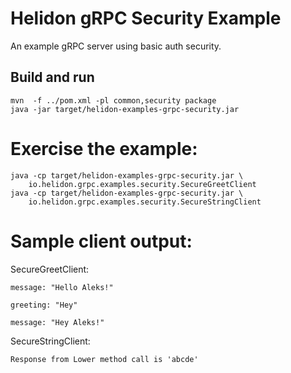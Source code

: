 # Helidon gRPC Security Example

An example gRPC server using basic auth security.

## Build and run

```shell
mvn  -f ../pom.xml -pl common,security package
java -jar target/helidon-examples-grpc-security.jar
```

# Exercise the example:
```shell
java -cp target/helidon-examples-grpc-security.jar \
    io.helidon.grpc.examples.security.SecureGreetClient
java -cp target/helidon-examples-grpc-security.jar \
    io.helidon.grpc.examples.security.SecureStringClient
```

# Sample client output:
SecureGreetClient:
```shell
message: "Hello Aleks!"

greeting: "Hey"

message: "Hey Aleks!"
```

SecureStringClient:
```shell
Response from Lower method call is 'abcde'
```
